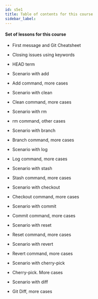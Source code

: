 ```yaml
---
id: s5e1
title: Table of contents for this course
sidebar_label:
---
```


<!-- https://carbon.now.sh/?bg=rgba(171%2C%20184%2C%20195%2C%201)&t=seti&wt=none&l=auto&ds=true&dsyoff=20px&dsblur=68px&wc=true&wa=true&pv=56px&ph=56px&ln=false&fm=Hack&fs=14px&lh=133%25&si=false&es=2x&wm=false
 -->


#### Set of lessons for this course


- First message and Git Cheatsheet

- Closing issues using keywords

- HEAD term


- Scenario with add
- Add command, more cases

- Scenario with clean
- Clean command, more cases

- Scenario with rm
- rm command, other cases

- Scenario with branch
- Branch command, more cases

- Scenario with log
- Log command, more cases

- Scenario with stash
- Stash command, more cases

- Scenario with checkout
- Checkout command, more cases

- Scenario with commit
- Commit command, more cases


- Scenario with reset
- Reset command, more cases


- Scenario with revert
- Revert command, more cases


- Scenario with cherry-pick
- Cherry-pick. More cases


- Scenario with diff
- Git Diff, more cases
